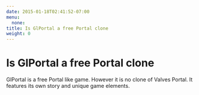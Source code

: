```yaml
---
date: 2015-01-18T02:41:52-07:00
menu:
  none:
title: Is GlPortal a free Portal clone
weight: 0
---
```

# Is GlPortal a free Portal clone
GlPortal is a free Portal like game. However it is no clone of Valves Portal. It features its own story and unique game elements. 
